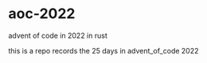 # aoc-2022
advent of code in 2022 in rust

this is a repo records the 25 days in advent_of_code 2022

